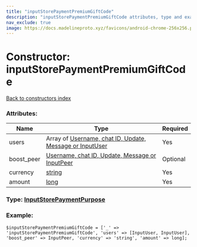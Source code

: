 ```yaml
---
title: "inputStorePaymentPremiumGiftCode"
description: "inputStorePaymentPremiumGiftCode attributes, type and example"
nav_exclude: true
image: https://docs.madelineproto.xyz/favicons/android-chrome-256x256.png
---
```

# Constructor: inputStorePaymentPremiumGiftCode  
[Back to constructors index](/API_docs/constructors/index.html)



### Attributes:

| Name     |    Type       | Required |
|----------|---------------|----------|
|users|Array of [Username, chat ID, Update, Message or InputUser](/API_docs/types/InputUser.html) | Yes|
|boost\_peer|[Username, chat ID, Update, Message or InputPeer](/API_docs/types/InputPeer.html) | Optional|
|currency|[string](/API_docs/types/string.html) | Yes|
|amount|[long](/API_docs/types/long.html) | Yes|



### Type: [InputStorePaymentPurpose](/API_docs/types/InputStorePaymentPurpose.html)


### Example:

```
$inputStorePaymentPremiumGiftCode = ['_' => 'inputStorePaymentPremiumGiftCode', 'users' => [InputUser, InputUser], 'boost_peer' => InputPeer, 'currency' => 'string', 'amount' => long];
```  
